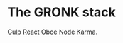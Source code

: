The GRONK stack
=====
[Gulp](http://gulpjs.com/) [React](https://facebook.github.io/react/) [Oboe](http://oboejs.com/) [Node](http://nodejs.org/) [Karma](https://karma-runner.github.io/0.12/index.html).
